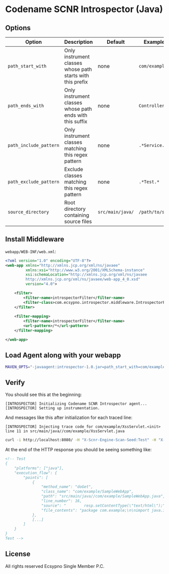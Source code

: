 # Codename SCNR Introspector (Java)

## Options

| Option | Description | Default | Example |
|--------|-------------|---------|---------|
| `path_start_with` | Only instrument classes whose path starts with this prefix | none | `com/example` |
| `path_ends_with` | Only instrument classes whose path ends with this suffix | none | `Controller` |
| `path_include_pattern` | Only instrument classes matching this regex pattern | none | `.*Service.*` |
| `path_exclude_pattern` | Exclude classes matching this regex pattern | none | `.*Test.*` |
| `source_directory` | Root directory containing source files | `src/main/java/` | `/path/to/src` |

## Install Middleware

`webapp/WEB-INF/web.xml`:

```xml
<?xml version="1.0" encoding="UTF-8"?>
<web-app xmlns="http://xmlns.jcp.org/xml/ns/javaee"
         xmlns:xsi="http://www.w3.org/2001/XMLSchema-instance"
         xsi:schemaLocation="http://xmlns.jcp.org/xml/ns/javaee 
         http://xmlns.jcp.org/xml/ns/javaee/web-app_4_0.xsd"
         version="4.0">

    <filter>
        <filter-name>introspectorFilter</filter-name>
        <filter-class>com.ecsypno.introspector.middleware.IntrospectorFilter</filter-class>
    </filter>
    
    <filter-mapping>
        <filter-name>introspectorFilter</filter-name>
        <url-pattern>/*</url-pattern>
    </filter-mapping>

</web-app>
```

## Load Agent along with your webapp

```bash
MAVEN_OPTS="-javaagent:introspector-1.0.jar=path_start_with=com/example" mvn clean package tomcat7:run
```

## Verify

You should see this at the beginning:

```
[INTROSPECTOR] Initializing Codename SCNR Introspector agent...
[INTROSPECTOR] Setting up instrumentation.
```

And messages like this after initialization for each traced line:

```
[INTROSPECTOR] Injecting trace code for com/example/XssServlet.<init> line 11 in src/main/java//com/example/XssServlet.java
```

```bash
curl -i http://localhost:8080/ -H "X-Scnr-Engine-Scan-Seed:Test" -H "X-Scnr-Introspector-Trace:1" -H "X-SCNR-Request-ID:1"
```

At the end of the HTTP response you should be seeing something like:

```html
<!-- Test
{
    "platforms": ["java"],
    "execution_flow": {
        "points": [
            {
                "method_name": "doGet",
                "class_name": "com/example/SampleWebApp",
                "path": "src/main/java//com/example/SampleWebApp.java",
                "line_number": 16,
                "source": "        resp.setContentType(\"text/html\");",
                "file_contents": "package com.example;\n\nimport java.io.IOException;\nimport javax.servlet.ServletException;\nimport javax.servlet.annotation.WebServlet;\nimport javax.servlet.http.HttpServlet;\nimport javax.servlet.http.HttpServletRequest;\nimport javax.servlet.http.HttpServletResponse;\n\n@WebServlet(\"/\")\npublic class SampleWebApp extends HttpServlet {\n    @Override\n    protected void doGet(HttpServletRequest req, HttpServletResponse resp) \n            throws ServletException, IOException {\n\n        resp.setContentType(\"text/html\");\n\n        resp.getWriter().println(\"<html><body>\");\n        resp.getWriter().println(\"<ul>\");\n        resp.getWriter().println(\"<li><a href='/xss'>XSS</a></li>\");\n        resp.getWriter().println(\"<li><a href='/cmd'>OS Command Injection</a></li>\");\n        resp.getWriter().println(\"</ul>\");\n        resp.getWriter().println(\"</body></html>\");\n    }\n}"
            },
            [...]
        ]
    }
}
Test -->
```

## License

All rights reserved Ecsypno Single Member P.C.
